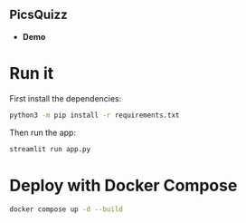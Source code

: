 ## PicsQuizz

- **Demo**

# Run it

First install the dependencies:

```bash
python3 -m pip install -r requirements.txt
```

Then run the app:

```bash
streamlit run app.py
```

# Deploy with Docker Compose

```bash
docker compose up -d --build
```
